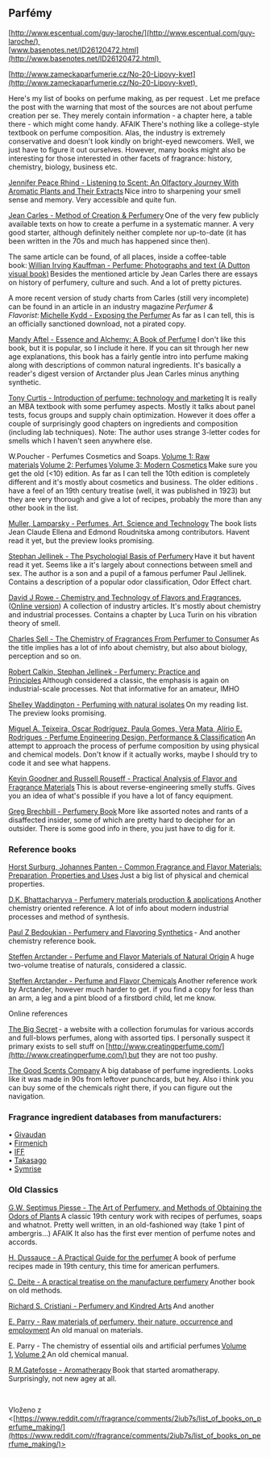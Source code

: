 

## Parfémy

[http://www.escentual.com/guy-laroche/](http://www.escentual.com/guy-laroche/)   
[www.basenotes.net/ID26120472.html](http://www.basenotes.net/ID26120472.html)   
  
[http://www.zameckaparfumerie.cz/No-20-Lipovy-kvet](http://www.zameckaparfumerie.cz/No-20-Lipovy-kvet)   
  
Here's my list of books on perfume making, as per request . Let me preface the post with the warning that most of the sources are not about perfume creation per se. They merely contain information - a chapter here, a table there - which might come handy. AFAIK There's nothing like a college-style textbook on perfume composition. Alas, the industry is extremely conservative and doesn't look kindly on bright-eyed newcomers. Well, we just have to figure it out ourselves. However, many books might also be interesting for those interested in other facets of fragrance: history, chemistry, biology, business etc.   
  
[Jennifer Peace Rhind - Listening to Scent: An Olfactory Journey With Aromatic Plants and Their Extracts](http://www.amazon.com/Listening-Scent-Olfactory-Aromatic-Extracts/dp/1848191251/ref=sr_1_1?ie=UTF8&qid=1412927623&sr=8-1) Nice intro to sharpening your smell sense and memory. Very accessible and quite fun.   
  
[Jean Carles - Method of Creation & Perfumery](http://www.perfumerbook.com/A%20Method%20of%20Creation%20&%20Perfumery.pdf) One of the very few publicly available texts on how to create a perfume in a systematic manner. A very good starter, although definitely neither complete nor up-to-date (it has been written in the 70s and much has happened since then).   
  
The same article can be found, of all places, inside a coffee-table book: [Willian Irving Kauffman - Perfume: Photographs and text (A Dutton visual book)](http://www.amazon.com/Perfume-Photographs-text-Dutton-visual/dp/0525495061/ref=sr_1_sc_1?ie=UTF8&qid=1412859917&sr=8-1-spell) Besides the mentioned article by Jean Carles there are essays on history of perfumery, culture and such. And a lot of pretty pictures.   
  
A more recent version of study charts from Carles (still very incomplete) can be found in an article in an industry magazine _Perfumer & Flavorist_: [Michelle Kydd - Exposing the Perfumer](https://www.scribd.com/doc/166167869/Exposing-the-Perfumer-Michelle-Krell-Kydd-May-2007) As far as I can tell, this is an officially sanctioned download, not a pirated copy.   
  
[Mandy Aftel - Essence and Alchemy: A Book of Perfume](http://www.amazon.com/Essence-Alchemy-Perfume-Mandy-Aftel-ebook/dp/B004VMWJDE/ref=la_B001HOF5W6_1_1?s=books&ie=UTF8&qid=1412860220&sr=1-1) I don't like this book, but it is popular, so I include it here. If you can sit through her new age explanations, this book has a fairly gentle intro into perfume making along with descriptions of common natural ingredients. It's basically a reader's digest version of Arctander plus Jean Carles minus anything synthetic.   
  
[Tony Curtis - Introduction of perfume: technology and marketing](http://www.amazon.com/Introduction-Perfumery-Technology-Tony-Curtis/dp/013491614X/ref=sr_1_4?s=books&ie=UTF8&qid=1412859713&sr=1-4) It is really an MBA textbook with some perfumey aspects. Mostly it talks about panel tests, focus groups and supply chain optimization. However it does offer a couple of surprisingly good chapters on ingredients and composition (including lab techniques). Note: The author uses strange 3-letter codes for smells which I haven't seen anywhere else.   
  
W.Poucher - Perfumes Cosmetics and Soaps. [Volume 1: Raw materials](http://www.amazon.com/Pouchers-Perfumes-Cosmetics-Soaps-Materials/dp/9401053618/ref=sr_1_2?s=books&ie=UTF8&qid=1412861073&sr=1-2) [Volume 2: Perfumes](http://www.amazon.com/Perfumes-Cosmetics-Soaps-Manufacture-Application/dp/9400956967/ref=sr_1_3?s=books&ie=UTF8&qid=1412861073&sr=1-3) [Volume 3: Modern Cosmetics](http://www.amazon.com/Perfumes-Cosmetics-Soaps-Vol-Modern/dp/0412106604/ref=sr_1_7?s=books&ie=UTF8&qid=1412861073&sr=1-7) Make sure you get the old (<10) edition. As far as I can tell the 10th edition is completely different and it's mostly about cosmetics and business. The older editions . have a feel of an 19th century treatise (well, it was published in 1923) but they are very thorough and give a lot of recipes, probably the more than any other book in the list.   
  
[Muller, Lamparsky - Perfumes, Art, Science and Technology](http://www.amazon.com/Perfumes-Science-Technology-P-M-Muller/dp/940105701X) The book lists Jean Claude Ellena and Edmond Roudnitska among contributors. Havent read it yet, but the preview looks promising.   
  
[Stephan Jellinek - The Psychologial Basis of Perfumery](http://www.amazon.com/Psychological-Basis-Perfumery-Stephan-Jellinek/dp/0751403687/ref=sr_1_1?s=books&ie=UTF8&qid=1412859365&sr=1-1) Have it but havent read it yet. Seems like a it's largely about connections between smell and sex. The author is a son and a pupil of a famous perfumer Paul Jellinek. Contains a description of a popular odor classification, Odor Effect chart.   
  
[David J Rowe - Chemistry and Technology of Flavors and Fragrances](http://www.amazon.com/Chemistry-Technology-Flavors-Fragrances-David/dp/084932372X/ref=sr_1_1?s=books&ie=UTF8&qid=1412859490&sr=1-1), ([Online version](http://bib.convdocs.org/docs/39/38471/conv_1/file1.pdf)) A collection of industry articles. It's mostly about chemistry and industrial processes. Contains a chapter by Luca Turin on his vibration theory of smell.   
  
[Charles Sell - The Chemistry of Fragrances From Perfumer to Consumer](http://www.amazon.com/Chemistry-Fragrances-RSC-Paperbacks/dp/0854048243/ref=sr_1_1?s=books&ie=UTF8&qid=1412859411&sr=1-1) As the title implies has a lot of info about chemistry, but also about biology, perception and so on.   
  
[Robert Calkin, Stephan Jellinek - Perfumery: Practice and Principles](http://www.amazon.com/Perfumery-Practice-Principles-Robert-Calkin/dp/0471589349/ref=sr_1_4?s=books&ie=UTF8&qid=1412824511&sr=1-4) Although considered a classic, the emphasis is again on industrial-scale processes. Not that informative for an amateur, IMHO   
  
[Shelley Waddington - Perfuming with natural isolates](http://www.amazon.com/dp/1105366294/ref=rdr_ext_tmb) On my reading list. The preview looks promising.   
  
[Miguel A. Teixeira, Oscar Rodríguez, Paula Gomes, Vera Mata, Alírio E. Rodrigues - Perfume Engineering Design, Performance & Classification](http://www.amazon.com/Perfume-Engineering-Design-Performance-Classification/dp/0080993990/ref=sr_1_1?s=books&ie=UTF8&qid=1412861828&sr=1-1) An attempt to approach the process of perfume composition by using physical and chemical models. Don't know if it actually works, maybe I should try to code it and see what happens.   
  
[Kevin Goodner and Russell Rouseff - Practical Analysis of Flavor and Fragrance Materials](http://www.amazon.com/Practical-Analysis-Flavor-Fragrance-Materials/dp/1405139161/ref=sr_1_1?ie=UTF8&qid=1412928912&sr=8-1&keywords=practical+Analysis+of+Flavor+and+Fragrance+Materials) This is about reverse-engineering smelly stuffs. Gives you an idea of what's possible if you have a lot of fancy equipment.   
  
[Greg Brechbill - Perfumery Book](http://www.perfumerbook.com/The%20Perfumer.htm) More like assorted notes and rants of a disaffected insider, some of which are pretty hard to decipher for an outsider. There is some good info in there, you just have to dig for it.   
  
### Reference books   
  
[Horst Surburg, Johannes Panten - Common Fragrance and Flavor Materials: Preparation, Properties and Uses](http://www.amazon.com/Common-Fragrance-Flavor-Materials-Preparation/dp/352731315X/ref=sr_1_1?s=books&ie=UTF8&qid=1412859208&sr=1-1) Just a big list of physical and chemical properties.   
  
[D.K. Bhattacharyya - Perfumery materials production & applications](http://www.amazon.com/Perfumery-Materials-Applications-D-K-Bhattacharyya/dp/1933699469/ref=sr_1_1?s=books&ie=UTF8&qid=1412859143&sr=1-1) Another chemistry oriented reference. A lot of info about modern industrial processes and method of synthesis.   
  
[Paul Z Bedoukian - Perfumery and Flavoring Synthetics](http://www.amazon.com/Perfumery-Flavoring-Synthetics-Paul-Bedoukian/dp/093171012X/ref=sr_1_1?s=books&ie=UTF8&qid=1412823754&sr=1-1) - And another chemistry reference book.   
  
[Steffen Arctander - Perfume and Flavor Materials of Natural Origin](http://www.amazon.com/Perfume-Flavor-Materials-Natural-Origin/dp/0931710367/ref=sr_1_1?s=books&ie=UTF8&qid=1412858972&sr=1-1) A huge two-volume treatise of naturals, considered a classic.   
  
[Steffen Arctander - Perfume and Flavor Chemicals](http://books.google.ca/books/about/Perfume_and_Flavor_Chemicals.html?id=jP--SgAACAAJ&redir_esc=y) Another reference work by Arctander, however much harder to get. if you find a copy for less than an arm, a leg and a pint blood of a firstbord child, let me know.   
  
Online references   
  
[The Big Secret](https://sites.google.com/site/perfumerecipes/) - a website with a collection forumulas for various accords and full-blows perfumes, along with assorted tips. I personally suspect it primary exists to sell stuff on [http://www.creatingperfume.com/](http://www.creatingperfume.com/) but they are not too pushy.   
  
[The Good Scents Company](http://www.thegoodscentscompany.com/) A big database of perfume ingredients. Looks like it was made in 90s from leftover punchcards, but hey. Also i think you can buy some of the chemicals right there, if you can figure out the navigation.   

### Fragrance ingredient databases from manufacturers:   
  
• [Givaudan](http://www.givaudan.com/eindex/)   
• [Firmenich](http://www.firmenich.com/e-catalog/index.lbl)   
• [IFF](http://fragranceingredients.iff.com/ingredients.aspx)   
• [Takasago](http://www.takasago.com/en/business/aromachemicals/compendium.html)   
• [Symrise](http://products.symrise.com/aroma-molecules/product-search/)   
  
  
### Old Classics
  
[G.W. Septimus Piesse - The Art of Perfumery, and Methods of Obtaining the Odors of Plants](http://www.gutenberg.org/ebooks/16378) A classic 19th century work with recipes of perfumes, soaps and whatnot. Pretty well written, in an old-fashioned way (take 1 pint of ambergris...) AFAIK It also has the first ever mention of perfume notes and accords.   
  
[H. Dussauce - A Practical Guide for the perfumer](https://archive.org/details/apracticalguide00lunegoog) A book of perfume recipes made in 19th century, this time for american perfumers.   
  
[C. Deite - A practical treatise on the manufacture perfumery](https://archive.org/details/APracticalTreatiseOnTheManufacturePerfumery) Another book on old methods.   
  
[Richard S. Cristiani - Perfumery and Kindred Arts](http://books.google.ca/books?id=VotCAAAAIAAJ&oe=UTF-8&redir_esc=y) And another   
  
[E. Parry - Raw materials of perfumery, their nature, occurrence and employment](https://archive.org/details/rawmaterialsofpe00parruoft) An old manual on materials.   
  
E. Parry - The chemistry of essential oils and artificial perfumes [Volume 1](http://www.sciencemadness.org/library/books/the_chemistry_of_essential_oils_and_artificial_perfumes_i.pdf), [Volume 2](http://www.sciencemadness.org/library/books/the_chemistry_of_essential_oils_and_artificial_perfumes_ii.pdf) An old chemical manual.   
  
[R.M.Gatefosse - Aromatherapy](http://books.google.ca/books?id=faQPEZmRlpkC&printsec=frontcover&dq=aromatherapy+gattefosse&hl=en&sa=X&ei=8pM3VJnoNY-gyATJzoLgAg&redir_esc=y#v=onepage&q=aromatherapy%20gattefosse&f=false) Book that started aromatherapy. Surprisingly, not new agey at all.   
  
   
  
Vloženo z <[https://www.reddit.com/r/fragrance/comments/2iub7s/list_of_books_on_perfume_making/](https://www.reddit.com/r/fragrance/comments/2iub7s/list_of_books_on_perfume_making/)>